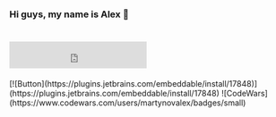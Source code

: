 ### Hi guys, my name is Alex 👋

<!--
**martynov-alex/martynov-alex** is a ✨ _special_ ✨ repository because its `README.md` (this file) appears on your GitHub profile.

Here are some ideas to get you started:

- 🔭 I’m currently working on ...
- 🌱 I’m currently learning ...
- 👯 I’m looking to collaborate on ...
- 🤔 I’m looking for help with ...
- 💬 Ask me about ...
- 📫 How to reach me: ...
- 😄 Pronouns: ...
- ⚡ Fun fact: ...
-->


<h1><iframe frameborder="none" width="245px" height="48px" src="https://plugins.jetbrains.com/embeddable/install/17848"></iframe></h1>
[![Button](https://plugins.jetbrains.com/embeddable/install/17848)](https://plugins.jetbrains.com/embeddable/install/17848)
![CodeWars](https://www.codewars.com/users/martynovalex/badges/small)
